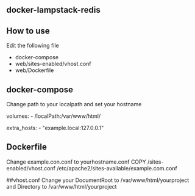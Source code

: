 ## docker-lampstack-redis
## How to use
Edit the following file
 - docker-compose
 - web/sites-enabled/vhost.conf
 - web/Dockerfile
 
 ## docker-compose
 
 Change path to your localpath and set your hostname
 
 volumes:
    - /localPath:/var/www/html/
    
 extra_hosts:
    - "example.local:127.0.0.1"

## Dockerfile
Change example.con.conf to yourhostname.conf
COPY /sites-enabled/vhost.conf /etc/apache2/sites-available/example.com.conf
    
##vhost.conf
Change your DocumentRoot to /var/www/html/yourproject and Directory to /var/www/html/yourproject




